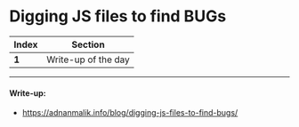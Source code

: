 # Digging JS files to find BUGs

Index | Section
--- | ---
**1** | Write-up of the day

___


#### Write-up: 

* https://adnanmalik.info/blog/digging-js-files-to-find-bugs/
